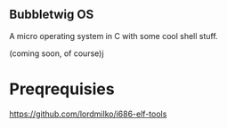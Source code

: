 ## Bubbletwig OS 
A micro operating system in C with some cool shell stuff.

(coming soon, of course)j

# Preqrequisies
https://github.com/lordmilko/i686-elf-tools
